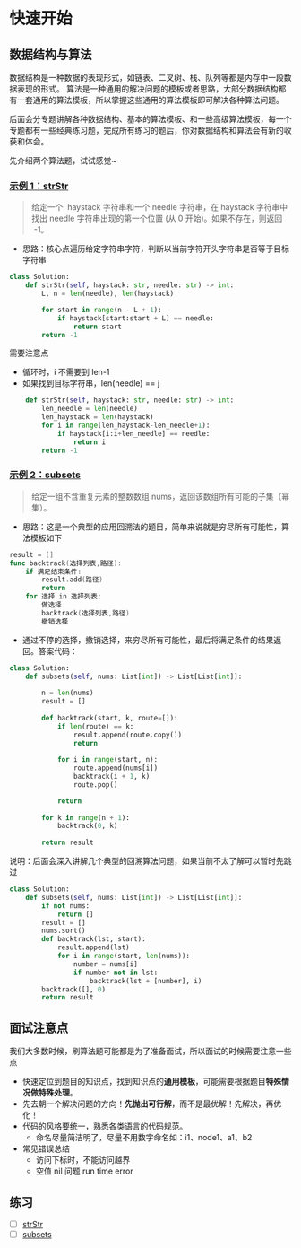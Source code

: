 # 快速开始

## 数据结构与算法

数据结构是一种数据的表现形式，如链表、二叉树、栈、队列等都是内存中一段数据表现的形式。
算法是一种通用的解决问题的模板或者思路，大部分数据结构都有一套通用的算法模板，所以掌握这些通用的算法模板即可解决各种算法问题。

后面会分专题讲解各种数据结构、基本的算法模板、和一些高级算法模板，每一个专题都有一些经典练习题，完成所有练习的题后，你对数据结构和算法会有新的收获和体会。

先介绍两个算法题，试试感觉~

### [示例 1：strStr](https://leetcode-cn.com/problems/implement-strstr/)

> 给定一个  haystack 字符串和一个 needle 字符串，在 haystack 字符串中找出 needle 字符串出现的第一个位置 (从 0 开始)。如果不存在，则返回  -1。

- 思路：核心点遍历给定字符串字符，判断以当前字符开头字符串是否等于目标字符串

```Python
class Solution:
    def strStr(self, haystack: str, needle: str) -> int:
        L, n = len(needle), len(haystack)

        for start in range(n - L + 1):
            if haystack[start:start + L] == needle:
                return start
        return -1
```

需要注意点

- 循环时，i 不需要到 len-1
- 如果找到目标字符串，len(needle) == j

```Python
    def strStr(self, haystack: str, needle: str) -> int:
        len_needle = len(needle)
        len_haystack = len(haystack)
        for i in range(len_haystack-len_needle+1):
            if haystack[i:i+len_needle] == needle:
                return i
        return -1
```

### [示例 2：subsets](https://leetcode-cn.com/problems/subsets/)

> 给定一组不含重复元素的整数数组 nums，返回该数组所有可能的子集（幂集）。

- 思路：这是一个典型的应用回溯法的题目，简单来说就是穷尽所有可能性，算法模板如下

```go
result = []
func backtrack(选择列表,路径):
    if 满足结束条件:
        result.add(路径)
        return
    for 选择 in 选择列表:
        做选择
        backtrack(选择列表,路径)
        撤销选择
```

- 通过不停的选择，撤销选择，来穷尽所有可能性，最后将满足条件的结果返回。答案代码：

```Python
class Solution:
    def subsets(self, nums: List[int]) -> List[List[int]]:
        
        n = len(nums)
        result = []
        
        def backtrack(start, k, route=[]):
            if len(route) == k:
                result.append(route.copy())
                return
            
            for i in range(start, n):
                route.append(nums[i])
                backtrack(i + 1, k)
                route.pop()

            return
        
        for k in range(n + 1):
            backtrack(0, k)
        
        return result
```

说明：后面会深入讲解几个典型的回溯算法问题，如果当前不太了解可以暂时先跳过

```Python
class Solution:
    def subsets(self, nums: List[int]) -> List[List[int]]:
        if not nums:
            return []
        result = []
        nums.sort()
        def backtrack(lst, start):
            result.append(lst)
            for i in range(start, len(nums)):
                number = nums[i]
                if number not in lst:
                    backtrack(lst + [number], i)
        backtrack([], 0)
        return result
```


## 面试注意点

我们大多数时候，刷算法题可能都是为了准备面试，所以面试的时候需要注意一些点

- 快速定位到题目的知识点，找到知识点的**通用模板**，可能需要根据题目**特殊情况做特殊处理**。
- 先去朝一个解决问题的方向！**先抛出可行解**，而不是最优解！先解决，再优化！
- 代码的风格要统一，熟悉各类语言的代码规范。
  - 命名尽量简洁明了，尽量不用数字命名如：i1、node1、a1、b2
- 常见错误总结
  - 访问下标时，不能访问越界
  - 空值 nil 问题 run time error

## 练习

- [ ] [strStr](https://leetcode-cn.com/problems/implement-strstr/)
- [ ] [subsets](https://leetcode-cn.com/problems/subsets/)
